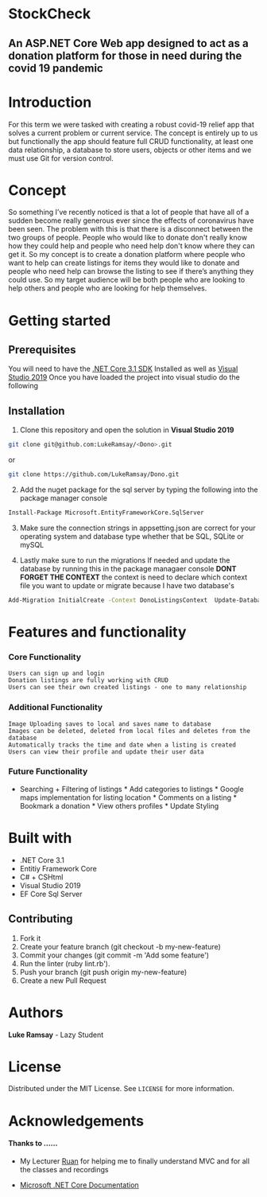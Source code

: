 # StockCheck

## An ASP.NET Core Web app designed to act as a donation platform for those in need during the covid 19 pandemic

# Introduction

For this term we were tasked with creating a robust covid-19 relief app that solves a current problem or current service. The concept is entirely up to us but functionally the app should feature full CRUD functionality, at least one data relationship, a database to store users, objects or other items and we must use Git for version control.

# Concept 

So something I’ve recently noticed is that a lot of people that have all of a sudden become really generous ever since the effects of coronavirus have been seen. The problem with this is that there is a disconnect between the two groups of people. People who would like to donate don't really know how they could help and people who need help don't know where they can get it. So my concept is to create a donation platform where people who want to help can create listings for items they would like to donate and people who need help can browse the listing to see if there’s anything they could use.  So my target audience will be both people who are looking to help others and people who are looking for help themselves.

# Getting started
## Prerequisites

You will need to have the [.NET Core 3.1 SDK](https://dotnet.microsoft.com/download) Installed as well as [Visual Studio 2019](https://visualstudio.microsoft.com/vs/)
Once you have loaded the project into visual studio do the following


## Installation
1. Clone this repository and open the solution in **Visual Studio 2019**
```bash
git clone git@github.com:LukeRamsay/<Dono>.git
```
or

```sh
git clone https://github.com/LukeRamsay/Dono.git
```

2. Add the nuget package for the sql server by typing the following into the package manager console 
```bash 
Install-Package Microsoft.EntityFrameworkCore.SqlServer 
``` 

3. Make sure the connection strings in appsetting.json are correct for your operating system and database type whether that be SQL, SQLite  or mySQL

4. Lastly make sure to run the migrations If needed and update the database by running this in the package managaer console **DONT FORGET THE CONTEXT** the context is need to declare which context file you want to update or migrate because I have two database's
```bash
Add-Migration InitialCreate -Context DonoListingsContext  Update-Database
```

# Features and functionality

### Core Functionality
    Users can sign up and login
    Donation listings are fully working with CRUD
    Users can see their own created listings - one to many relationship

### Additional Functionality
    Image Uploading saves to local and saves name to database
    Images can be deleted, deleted from local files and deletes from the database
    Automatically tracks the time and date when a listing is created
    Users can view their profile and update their user data

### Future Functionality
   * Searching + Filtering of listings
    * Add categories to listings
    * Google maps implementation for listing location
    * Comments on a listing
    * Bookmark a donation
    * View others profiles
    * Update Styling
  

# Built with

* .NET Core 3.1
* Entitiy Framework Core 
* C# + CSHtml
* Visual Studio 2019
* EF Core Sql Server

## Contributing

1. Fork it
2. Create your feature branch (git checkout -b my-new-feature)
3. Commit your changes (git commit -m 'Add some feature')
4. Run the linter (ruby lint.rb').
5. Push your branch (git push origin my-new-feature)
6. Create a new Pull Request

# Authors
 **Luke Ramsay** - Lazy Student

# License 
Distributed under the MIT License. See `LICENSE` for more information.

# Acknowledgements
#### Thanks to ......
* My Lecturer [Ruan](https://github.com/RuanOW) for helping me to finally understand MVC and for all the classes and recordings

*  [Microsoft .NET Core Documentation](https://docs.microsoft.com/en-us/aspnet/core/tutorials/first-mvc-app/?view=aspnetcore-3.1)
